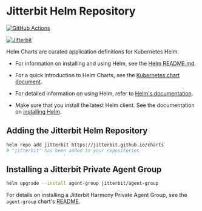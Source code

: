 # Jitterbit Helm Repository

[![GitHub Actions](https://github.com/jitterbit/charts/workflows/Release/badge.svg?branch=master)](https://github.com/jitterbit/charts/actions?query=workflow%3A%22Release%22+branch%3Amaster)

[![Jitterbit](./logos/jitterbit-logo-horizontal-rgb.png)](https://www.jitterbit.com)

Helm Charts are curated application definitions for Kubernetes Helm.

- For information on installing and using Helm, see the
  [Helm README.md](https://github.com/kubernetes/helm/tree/master/README.md).

- For a quick introduction to Helm Charts, see the
  [Kubernetes chart document](https://github.com/kubernetes/helm/blob/master/docs/charts.md).

- For detailed information on using Helm, refer to [Helm's documentation](https://github.com/kubernetes/helm#docs).

- Make sure that you install the latest Helm client. See the documentation on
  [installing Helm](https://docs.helm.sh/using_helm/#installing-helm).


## Adding the Jitterbit Helm Repository

```bash
helm repo add jitterbit https://jitterbit.github.io/charts
# "jitterbit" has been added to your repositories
```


## Installing a Jitterbit Private Agent Group

```bash
helm upgrade --install agent-group jitterbit/agent-group
```

For details on installing a Jitterbit Harmony Private Agent Group, see the `agent-group` chart's
[README](https://github.com/jitterbit/charts/tree/master/charts/agent-group).
